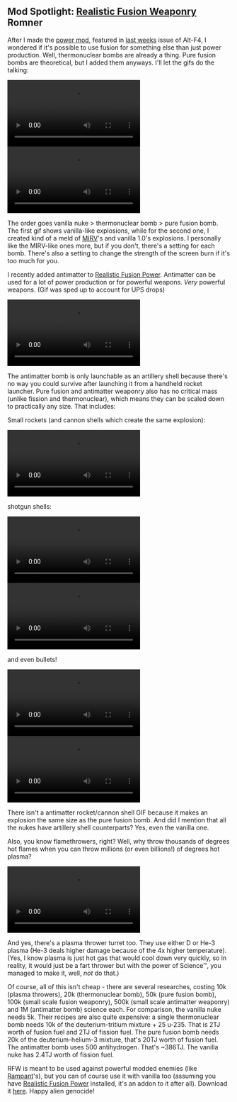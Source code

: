 ## Mod Spotlight: [Realistic Fusion Weaponry](https://mods.factorio.com/mod/RealisticFusionWeaponry) <author>Romner</author>

After I made the [power mod](https://mods.factorio.com/mod/RealisticFusionPower), featured in [last weeks](https://alt-f4.blog/ALTF4-4/#mod-spotlight-realistic-fusion-power-romner) issue of Alt-F4, I wondered if it's possible to use fusion for something else than just power production. Well, thermonuclear bombs are already a thing. Pure fusion bombs are theoretical, but I added them anyways. I'll let the gifs do the talking:

![Escalating destructions using nukes - vanilla explosions](https://i.imgur.com/9IMNykX.mp4) <!-- nukes-old.mp4 -->
![Escalating destructions using nukes - MIRV explosions](https://i.imgur.com/W8jOoei.mp4) <!-- nukes-new.mp4 -->

The order goes vanilla nuke > thermonuclear bomb > pure fusion bomb. The first gif shows vanilla-like explosions, while for the second one, I created kind of a meld of [MIRV](https://mods.factorio.com/mods/Klonan/MIRV)'s and vanilla 1.0's explosions. I personally like the MIRV-like ones more, but if you don't, there's a setting for each bomb. There's also a setting to change the strength of the screen burn if it's too much for you.

I recently added antimatter to [Realistic Fusion Power](https://mods.factorio.com/mod/RealisticFusionPower). Antimatter can be used for a lot of power production or for powerful weapons. *Very* powerful weapons. (Gif was sped up to account for UPS drops)

![Massive explosion from antimatter bomb](https://i.imgur.com/TbiBz5D.mp4) <!-- antimatter-bomb.mp4 -->

The antimatter bomb is only launchable as an artillery shell because there's no way you could survive after launching it from a handheld rocket launcher. Pure fusion and antimatter weaponry also has no critical mass (unlike fission and thermonuclear), which means they can be scaled down to practically any size. That includes:

Small rockets (and cannon shells which create the same explosion):

![Explosion of small rocket](https://i.imgur.com/RZRNDMX.mp4) <!-- rocket.mp4 -->

shotgun shells:

![Fusion shotgun firing, creating explosions](https://i.imgur.com/pyqKbQ2.mp4) <!-- shotgun-fusion.mp4 -->
![ntimatter shotgun firing, creating explosions](https://i.imgur.com/PTlmcDQ.mp4) <!-- shotgun-antimatter.mp4 -->

and even bullets!

![Hoard of biters being shot with fusion bullets](https://i.imgur.com/ECRGiVS.mp4) <!-- bullets-fusion.mp4 -->
![Larger hoard of biters being shot with antimatter bullets](https://i.imgur.com/VTqO7fs.mp4) <!-- bullets-antimatter.mp4 -->

There isn't a antimatter rocket/cannon shell GIF because it makes an explosion the same size as the pure fusion bomb.
And did I mention that all the nukes have artillery shell counterparts? Yes, even the vanilla one.

Also, you know flamethrowers, right? Well, why throw thousands of degrees hot flames when you can throw millions (or even billions!) of degrees hot plasma?

![Plasma thrower meltling a biter hoard](https://i.imgur.com/O23ggIX.mp4) <!-- plasma-thrower.mp4 -->

And yes, there's a plasma thrower turret too. They use either D or He-3 plasma (He-3 deals higher damage because of the 4x higher temperature). (Yes, I know plasma is just hot gas that would cool down very quickly, so in reality, it would just be a fart thrower but with the power of Science™, you managed to make it, well, *not* do that.)

Of course, all of this isn't cheap - there are several researches, costing 10k (plasma throwers), 20k (thermonuclear bomb), 50k (pure fusion bomb), 100k (small scale fusion weaponry), 500k (small scale antimatter weaponry) and 1M (antimatter bomb) science each. For comparison, the vanilla nuke needs 5k. Their recipes are also quite expensive: a single thermonuclear bomb needs 10k of the deuterium-tritium mixture + 25 u-235. That is 2TJ worth of fusion fuel and 2TJ of fission fuel. The pure fusion bomb needs 20k of the deuterium-helium-3 mixture, that's 20TJ worth of fusion fuel. The antimatter bomb uses 500 antihydrogen. That's ~386TJ. The vanilla nuke has 2.4TJ worth of fission fuel.

RFW is meant to be used against powerful modded enemies (like [Rampant](https://mods.factorio.com/mod/Rampant)'s), but you can of course use it with vanilla too (assuming you have [Realistic Fusion Power](https://mods.factorio.com/mod/RealisticFusionPower) installed, it's an addon to it after all).
Download it [here](https://mods.factorio.com/mod/RealisticFusionWeaponry). Happy alien genocide!
